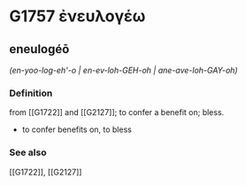 # G1757 ἐνευλογέω

## eneulogéō

_(en-yoo-log-eh'-o | en-ev-loh-GEH-oh | ane-ave-loh-GAY-oh)_

### Definition

from [[G1722]] and [[G2127]]; to confer a benefit on; bless.

- to confer benefits on, to bless

### See also

[[G1722]], [[G2127]]

